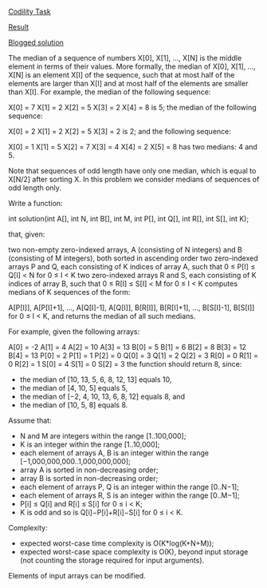 [Codility Task](https://codility.com/programmers/challenges/nu2011/)

[Result]()

[Blogged solution](http://blog.codility.com/2012/01/nu-2011-certificate-solution.html)

The median of a sequence of numbers X[0], X[1], ..., X[N] is the middle element in terms of their values. More formally, the median of X[0], X[1], ..., X[N] is an element X[I] of the sequence, such that at most half of the elements are larger than X[I] and at most half of the elements are smaller than X[I]. For example, the median of the following sequence:

  X[0] = 7    X[1] = 2    X[2] = 5    X[3] = 2    X[4] = 8
is 5; the median of the following sequence:

  X[0] = 2    X[1] = 2    X[2] = 5    X[3] = 2
is 2; and the following sequence:

  X[0] = 1    X[1] = 5    X[2] = 7
  X[3] = 4    X[4] = 2    X[5] = 8
has two medians: 4 and 5.

Note that sequences of odd length have only one median, which is equal to X[N/2] after sorting X. In this problem we consider medians of sequences of odd length only.

Write a function:

int solution(int A[], int N, int B[], int M, int P[], int Q[], int R[], int S[], int K);

that, given:

two non-empty zero-indexed arrays, A (consisting of N integers) and B (consisting of M integers), both sorted in ascending order
two zero-indexed arrays P and Q, each consisting of K indices of array A, such that 0 ≤ P[I] ≤ Q[I] < N for 0 ≤ I < K
two zero-indexed arrays R and S, each consisting of K indices of array B, such that 0 ≤ R[I] ≤ S[I] < M for 0 ≤ I < K
computes medians of K sequences of the form:

  A[P[I]], A[P[I]+1], ..., A[Q[I]-1], A[Q[I]], B[R[I]], B[R[I]+1], ..., B[S[I]-1], B[S[I]]
for 0 ≤ I < K, and returns the median of all such medians.

For example, given the following arrays:

  A[0] = -2   A[1] = 4    A[2] = 10   A[3] = 13
  B[0] = 5    B[1] = 6    B[2] = 8    B[3] = 12    B[4] = 13
  P[0] = 2    P[1] = 1    P[2] = 0
  Q[0] = 3    Q[1] = 2    Q[2] = 3
  R[0] = 0    R[1] = 0    R[2] = 1
  S[0] = 4    S[1] = 0    S[2] = 3
the function should return 8, since:

* the median of [10, 13, 5, 6, 8, 12, 13] equals 10,
* the median of [4, 10, 5] equals 5,
* the median of [−2, 4, 10, 13, 6, 8, 12] equals 8, and
* the median of [10, 5, 8] equals 8.

Assume that:

* N and M are integers within the range [1..100,000];
* K is an integer within the range [1..10,000];
* each element of arrays A, B is an integer within the range [−1,000,000,000..1,000,000,000];
* array A is sorted in non-decreasing order;
* array B is sorted in non-decreasing order;
* each element of arrays P, Q is an integer within the range [0..N−1];
* each element of arrays R, S is an integer within the range [0..M−1];
* P[i] ≤ Q[i] and R[i] ≤ S[i] for 0 ≤ i < K;
* K is odd and so is Q[i]−P[i]+R[i]−S[i] for 0 ≤ i < K.

Complexity:

* expected worst-case time complexity is O(K*log(K+N+M));
* expected worst-case space complexity is O(K), beyond input storage (not counting the storage required for input arguments).

Elements of input arrays can be modified.